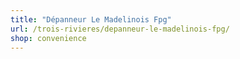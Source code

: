 ```yaml
---
title: "Dépanneur Le Madelinois Fpg"
url: /trois-rivieres/depanneur-le-madelinois-fpg/
shop: convenience
---
```


